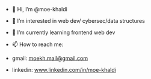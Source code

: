 - 👋 Hi, I’m @moe-khaldi
- 👀 I’m interested in web dev/ cybersec/data structures 
- 🌱 I’m currently learning frontend web dev

- 📫 How to reach me:
-  gmail: moekh.mail@gmail.com
-  linkedin: www.linkedin.com/in/moe-khaldi 
